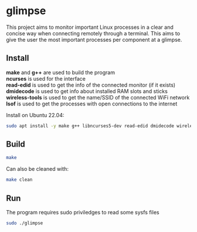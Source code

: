 # glimpse

This project aims to monitor important Linux processes in a clear and concise way when connecting remotely through a terminal.
This aims to give the user the most important processes per component at a glimpse.


## Install
**make** and **g++** are used to build the program  
**ncurses** is used for the interface  
**read-edid** is used to get the info of the connected monitor (if it exists)  
**dmidecode** is used to get info about installed RAM slots and sticks  
**wireless-tools** is used to get the name/SSID of the connected WiFi network  
**lsof** is used to get the processes with open connections to the internet

Install on Ubuntu 22.04:
``` bash
sudo apt install -y make g++ libncurses5-dev read-edid dmidecode wireless-tools lsof
```
## Build
``` bash
make
```
Can also be cleaned with:
``` bash
make clean
```

## Run
The program requires sudo priviledges to read some sysfs files  
``` bash
sudo ./glimpse
```
